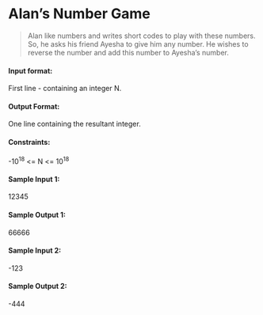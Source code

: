 # Alan’s Number Game
> Alan like numbers and writes short codes to play with these numbers. So, he asks his friend Ayesha to give him any number. He wishes to reverse the number and add this number to Ayesha’s number.

#### Input format:
First line - containing an integer N.

#### Output Format:
One line containing the resultant integer.

#### Constraints:
-10<sup>18</sup> <= N <= 10<sup>18</sup>

#### Sample Input 1:
12345

#### Sample Output 1:
66666

#### Sample Input 2:
-123

#### Sample Output 2:
-444
